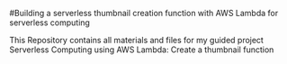 #Building a serverless thumbnail creation function with AWS Lambda for serverless computing


This Repository contains all materials and files for my guided project Serverless Computing using AWS Lambda: Create a thumbnail function
